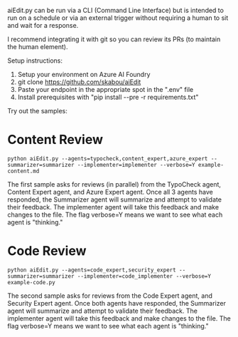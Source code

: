 aiEdit.py can be run via a CLI (Command Line Interface) but is intended to run on a schedule or via an external trigger without requiring a human to sit and wait for a response.

I recommend integrating it with git so you can review its PRs (to maintain the human element).

Setup instructions:
1. Setup your environment on Azure AI Foundry
2. git clone https://github.com/skabou/aiEdit
3. Paste your endpoint in the appropriate spot in the ".env" file
4. Install prerequisites with "pip install --pre -r requirements.txt"


Try out the samples:

# Content Review
`python aiEdit.py --agents=typocheck,content_expert,azure_expert --summarizer=summarizer --implementer=implementer --verbose=Y example-content.md`

The first sample asks for reviews (in parallel) from the TypoCheck agent, Content Expert agent, and Azure Expert agent.  Once all 3 agents have responded, the Summarizer agent will summarize and attempt to validate their feedback.   The implementer agent will take this feedback and make changes to the file.  The flag verbose=Y means we want to see what each agent is "thinking."

# Code Review
`python aiEdit.py --agents=code_expert,security_expert --summarizer=summarizer --implementer=code_implementer --verbose=Y example-code.py`

The second sample asks for reviews from the Code Expert agent, and Security Expert agent.  Once both agents have responded, the Summarizer agent will summarize and attempt to validate their feedback.   The implementer agent will take this feedback and make changes to the file.  The flag verbose=Y means we want to see what each agent is "thinking."